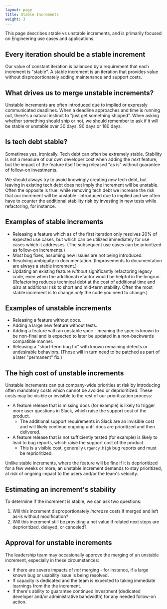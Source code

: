 ```yaml
---
layout: page
title: Stable Increments
weight: 3
---
```


This page describes stable vs unstable increments, and is primarily focused on Engineering use cases and applications.

## Every iteration should be a stable increment

Our value of constant iteration is balanced by a requirement that each increment is "stable". A stable increment is an iteration that provides value without disproportionately adding maintenance and support costs.

## What drives us to merge unstable increments?

Unstable increments are often introduced due to implied or expressly communicated deadlines. When a deadline approaches and time is running out, there's a natural instinct to "just get something shipped". When asking whether something should ship or not, we should remember to ask if it will be stable or unstable over 30 days, 90 days or 180 days.

## Is tech debt stable?

Sometimes yes, ironically. Tech debt can often be extremely stable. Stability is not a measure of our own developer cost when adding the _next_ feature, but the impact of the feature itself being released "as is" without guarantee of follow-on investments.

We should always try to avoid knowingly creating _new_ tech debt, but leaving in existing tech debt does not imply the increment will be unstable. Often the opposite is true: while removing tech debt we increase the risk that our increment will be unstable -introduced due to implied and we often have to counter the additional stability risk by investing in new tests while refactoring, for instance.

## Examples of stable increments

- Releasing a feature which as of the first iteration only resolves 20% of expected use cases, but which can be utilized immediately for use cases which it addresses. (The subsequent use cases can be prioritized as follow-on increments.)
- _Most_ bug fixes, assuming new issues are not being introduced.
- Resolving ambiguity in documentation. (Improvements to documentation are always a stable increment.)
- Updating an existing feature _without_ significantly refactoring legacy code, even when the additional refactor would be helpful in the longrun. (Refactoring reduces technical debt at the cost of additional time and _also_ at additional risk to short and mid-term stability. Often the most stable increment is to change _only_ the code you need to change.)

## Examples of unstable increments

- Releasing a feature without docs.
- Adding a large new feature without tests.
- Adding a feature with an unstable spec - meaning the spec is known to be non-final and is expected to later be updated in a non-backwards compatible manner.
- Releasing a "short-term bug fix" with known remaining defects or undesirable behaviors. (Those will in turn need to be patched as part of a later "permanent" fix.)

## The high cost of unstable increments

Unstable increments can put company-wide priorities at risk by introducing often mandatory costs which cannot be avoided or deprioritized. These costs may be visible or invisible to the rest of our prioritization process:

- A feature release that is missing docs (for example) is likely to trigger more user questions in Slack, which raise the support cost of the product.
  - The additional support requirements in Slack are an invisible cost and will likely continue ongoing until docs are prioritized and then delivered.
- A feature release that is not sufficiently tested (for example) is likely to lead to bug reports, which raise the support cost of the product.
  - This is a visible cost, generally `Urgency:high` bug reports and must be reprioritized.

Unlike stable increments, where the feature will be fine if it is deprioritized for a few weeks or more, an unstable increment demands to stay prioritized, at risk of ongoing impact to the users and/or the team's velocity.

## Estimating an increment's stability

To determine if the increment is stable, we can ask two questions:

1. Will this increment disproportionately _increase_ costs if merged and left as-is without modification?
2. Will this increment still be providing a net value if related next steps are deprioritized, delayed, or canceled?

## Approval for unstable increments

The leadership team may occasionally approve the merging of an unstable increment, especially in these circumstances:

- If there are severe impacts of _not_ merging - for instance, if a large known bug or usability issue is being resolved.
- If capacity is dedicated and the team is expected to taking immediate learnings from the the increment.
- If there's ability to guarantee continued investment (dedicated developer and/or administrative bandwidth) for any needed follow-on action.
